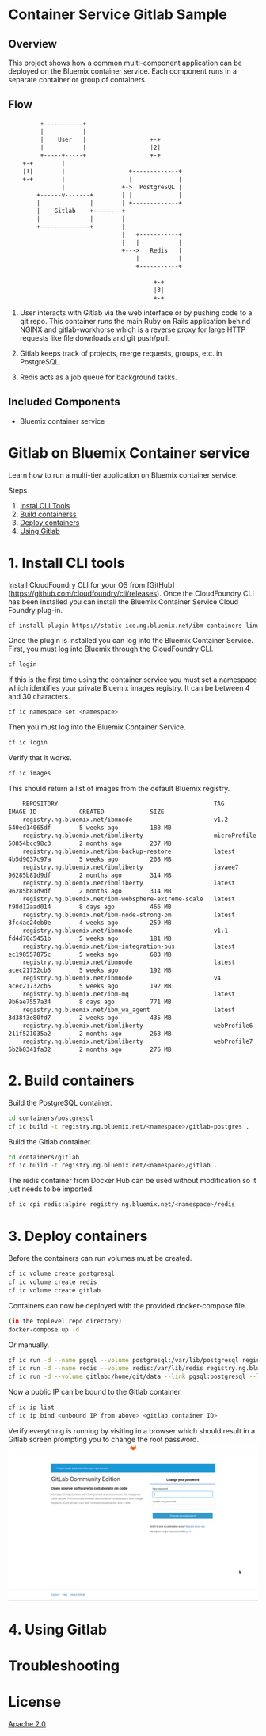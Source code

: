 # Container Service Gitlab Sample

## Overview
This project shows how a common multi-component application can be deployed
on the Bluemix container service. Each component runs in a separate container
or group of containers.

## Flow

             +-----------+
             |           |
             |    User   |                  +-+
             |           |                  |2|
             +-----+-----+                  +-+
        +-+        |
        |1|        |                  +-------------+
        +-+        |                  |             |
                   |                +->  PostgreSQL |
            +------v-------+        | |             |
            |              |        | +-------------+
            |    Gitlab    +--------+
            |              |        |
            +--------------+        |
                                    |   +-----------+
                                    |   |           |
                                    +--->   Redis   |
                                        |           |
                                        +-----------+

                                             +-+
                                             |3|
                                             +-+


1. User interacts with Gitlab via the web interface or by pushing code to a git
   repo. This container runs the main Ruby on Rails application behind NGINX and
   gitlab-workhorse which is a reverse proxy for large HTTP requests like file
   downloads and git push/pull.

2. Gitlab keeps track of projects, merge requests, groups, etc. in PostgreSQL.

3. Redis acts as a job queue for background tasks.


## Included Components
- Bluemix container service



# Gitlab on Bluemix Container service
Learn how to run a multi-tier application on Bluemix container service.


Steps

1. [Instal CLI Tools](#1-install-cli-tools)
2. [Build containerss](#2-build-containers)
3. [Deploy containers](#3-deploy-containers)
4. [Using Gitlab](#4-using-gitlab)

# 1. Install CLI tools
Install CloudFoundry CLI for your OS from [GitHub] (https://github.com/cloudfoundry/cli/releases). Once the CloudFoundry CLI
has been installed you can install the Bluemix Container Service Cloud Foundry plug-in.

```bash
cf install-plugin https://static-ice.ng.bluemix.net/ibm-containers-linux_x64
```

Once the plugin is installed you can log into the Bluemix Container Service.
First, you must log into Bluemix through the CloudFoundry CLI.

```bash
cf login
```

If this is the first time using the container service you must set a namespace which identifies your private
Bluemix images registry. It can be between 4 and 30 characters.

```bash
cf ic namespace set <namespace>
```

Then you must log into the Bluemix Container Service.

```bash
cf ic login
```

Verify that it works.

```bash
cf ic images
```

This should return a list of images from the default Bluemix registry.

        REPOSITORY                                            TAG                 IMAGE ID            CREATED             SIZE
        registry.ng.bluemix.net/ibmnode                       v1.2                640ed14065df        5 weeks ago         188 MB
        registry.ng.bluemix.net/ibmliberty                    microProfile        50854bcc98c3        2 months ago        237 MB
        registry.ng.bluemix.net/ibm-backup-restore            latest              4b5d9037c97a        5 weeks ago         208 MB
        registry.ng.bluemix.net/ibmliberty                    javaee7             96285b81d9df        2 months ago        314 MB
        registry.ng.bluemix.net/ibmliberty                    latest              96285b81d9df        2 months ago        314 MB
        registry.ng.bluemix.net/ibm-websphere-extreme-scale   latest              f98d12aad014        8 days ago          466 MB
        registry.ng.bluemix.net/ibm-node-strong-pm            latest              3fc4ae24eb0e        4 weeks ago         259 MB
        registry.ng.bluemix.net/ibmnode                       v1.1                fd4d70c5451b        5 weeks ago         181 MB
        registry.ng.bluemix.net/ibm-integration-bus           latest              ec198557875c        5 weeks ago         683 MB
        registry.ng.bluemix.net/ibmnode                       latest              acec21732cb5        5 weeks ago         192 MB
        registry.ng.bluemix.net/ibmnode                       v4                  acec21732cb5        5 weeks ago         192 MB
        registry.ng.bluemix.net/ibm-mq                        latest              9b6ae7557a34        8 days ago          771 MB
        registry.ng.bluemix.net/ibm_wa_agent                  latest              3d38f3e80fd7        2 weeks ago         435 MB
        registry.ng.bluemix.net/ibmliberty                    webProfile6         211f521035a2        2 months ago        268 MB
        registry.ng.bluemix.net/ibmliberty                    webProfile7         6b2b8341fa32        2 months ago        276 MB


# 2. Build containers

Build the PostgreSQL container.

```bash
cd containers/postgresql
cf ic build -t registry.ng.bluemix.net/<namespace>/gitlab-postgres .
```

Build the Gitlab container.

```bash
cd containers/gitlab
cf ic build -t registry.ng.bluemix.net/<namespace>/gitlab .
```

The redis container from Docker Hub can be used without modification so it just needs to be imported.

```bash
cf ic cpi redis:alpine registry.ng.bluemix.net/<namespace>/redis
```

# 3. Deploy containers

Before the containers can run volumes must be created.

```bash
cf ic volume create postgresql
cf ic volume create redis
cf ic volume create gitlab
```

Containers can now be deployed with the provided docker-compose file.

```bash
(in the toplevel repo directory)
docker-compose up -d
```

Or manually.

```bash
cf ic run -d --name pgsql --volume postgresql:/var/lib/postgresql registry.ng.bluemix.net/<namespace>/gitlab-postgresql
cf ic run -d --name redis --volume redis:/var/lib/redis registry.ng.bluemix.net/<namespace>/redis
cf ic run -d --volume gitlab:/home/git/data --link pgsql:postgresql --link redis:redis --publish 10022:22 --publish 10080:80 gitlab
```

Now a public IP can be bound to the Gitlab container.
```bash
cf ic ip list
cf ic ip bind <unbound IP from above> <gitlab container ID>
```

Verify everything is running by visiting <bound IP> in a browser which should result in a Gitlab screen prompting you to change the root password.
![Password screen](images/gitlab_first_run.png)


# 4. Using Gitlab

# Troubleshooting

# License
[Apache 2.0](LICENSE.txt)
